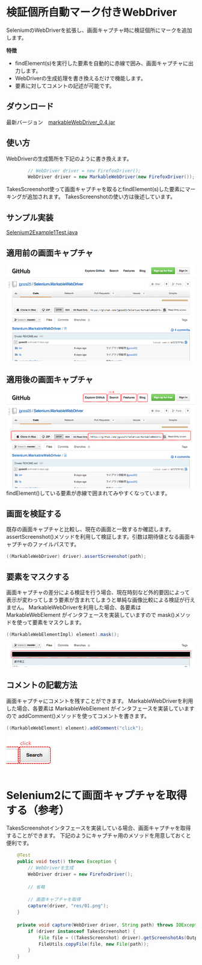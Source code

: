 # 検証個所自動マーク付きWebDriver

SeleniumのWebDriverを拡張し、画面キャプチャ時に検証個所にマークを追加します。

**特徴**
* findElement(s)を実行した要素を自動的に赤線で囲み、画面キャプチャに出力します。
* WebDriverの生成処理を書き換えるだけで機能します。
* 要素に対してコメントの記述が可能です。

## ダウンロード

最新バージョン　[markableWebDriver_0.4.jar](https://github.com/jgoza25/markableDriver/raw/master/dist/markableWebDriver_0.4.jar)

## 使い方
WebDriverの生成箇所を下記のように書き換えます。
```java
		// WebDriver driver = new FirefoxDriver();
		WebDriver driver = new MarkableWebDriver(new FirefoxDriver());
```
TakesScreenshot使って画面キャプチャを取るとfindElement(s)した要素にマーキングが追加されます。
TakesScreenshotの使い方は後述しています。

## サンプル実装
[Selenium2Example1Test.java](https://github.com/jgoza25/markableDriver/blob/master/example/org/jgoza25/selenium/example/Selenium2Example1Test.java)


## 適用前の画面キャプチャ
![view2](res/00b.png)

## 適用後の画面キャプチャ
![view3](res/00.png)
findElement()している要素が赤線で囲まれてみやすくなっています。

## 画面を検証する
既存の画面キャプチャと比較し、現在の画面と一致するか確認します。
assertScreenshot()メソッドを利用して検証します。引数は期待値となる画面キャプチャのファイルパスです。
```java
((MarkableWebDriver) driver).assertScreenshot(path);
```

## 要素をマスクする
画面キャプチャの差分による検証を行う場合、現在時刻など外的要因によって
表示が変わってしまう要素が含まれてしまうと単純な画像比較による検証が行えません。
MarkableWebDriverを利用した場合、各要素は MarkableWebElement がインタフェースを実装していますので
mask()メソッドを使って要素をマスクします。
```java
((MarkableWebElementImpl) element).mask();
```
![masked.png](res/masked.png)

## コメントの記載方法
画面キャプチャにコメントを残すことができます。
MarkableWebDriverを利用した場合、各要素は MarkableWebElement がインタフェースを実装していますので
addComment()メソッドを使ってコメントを書きます。
```java
((MarkableWebElement) element).addComment("click");
```
![comment.png](res/comment.png)
# Selenium2にて画面キャプチャを取得する（参考）
TakesScreenshotインタフェースを実装している場合、画面キャプチャを取得することができます。
下記のようにキャプチャ用のメソッドを用意しておくと便利です。

```java
	@Test
	public void test() throws Exception {
		// WebDriverを生成
		WebDriver driver = new FirefoxDriver();
		
		// 省略

		// 画面キャプチャを取得
		capture(driver, "res/01.png");
	}

	private void capture(WebDriver driver, String path) throws IOException {
		if (driver instanceof TakesScreenshot) {
			File file = ((TakesScreenshot) driver).getScreenshotAs(OutputType.FILE);
			FileUtils.copyFile(file, new File(path));
		}
	}
```
